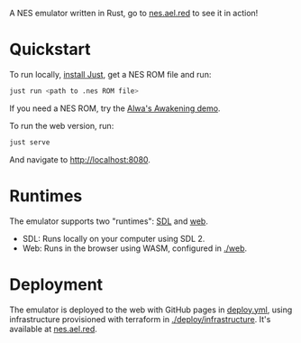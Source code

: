A NES emulator written in Rust, go to [nes.ael.red](https://nes.ael.red) to see it in action!

# Quickstart

To run locally, [install Just](https://just.systems/man/en/packages.html), get a NES ROM file and run:

```bash
just run <path to .nes ROM file>
```

If you need a NES ROM, try the [Alwa's Awakening demo](https://eldenpixels.itch.io/alwas-awakening-the-8-bit-edition#:~:text=944%20kB-,Download%20demo,-Download).

To run the web version, run:

```bash
just serve
```

And navigate to [http://localhost:8080](http://localhost:8080).

# Runtimes

The emulator supports two "runtimes": [SDL](#sdl) and [web](#web).

- SDL: Runs locally on your computer using SDL 2.
- Web: Runs in the browser using WASM, configured in [./web](./web).

# Deployment

The emulator is deployed to the web with GitHub pages in [deploy.yml](./.github/workflows/deploy.yml), using infrastructure provisioned with terraform in [./deploy/infrastructure](./deploy/infrastructure). It's available at [nes.ael.red](https://nes.ael.red).